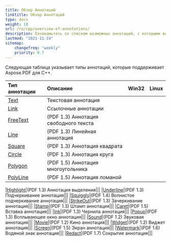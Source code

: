 ```yaml
---
title: Обзор Аннотаций
linktitle: Обзор Аннотаций
type: docs
weight: 10
url: /ru/cpp/overview-of-annotations/
description: Ознакомьтесь со списком возможных аннотаций, с которыми вы можете работать, используя Aspose.PDF для C++.
lastmod: "2021-11-24"
sitemap:
    changefreq: "weekly"
    priority: 0.7
---
```


Следующая таблица указывает типы аннотаций, которые поддерживает Aspose.PDF для C++.

|**Тип аннотации**|**Описание**|**Win32**|**Linux**|
| :- | :- | :- | :- |
|[Text](/pdf/ru/cpp/text-annotation/)|Текстовая аннотация|||
|[Link](/pdf/ru/cpp/extra-annotations/)|Ссылочные аннотации|||
|[FreeText](/pdf/ru/cpp/text-annotation/)|(PDF 1.3) Аннотация свободного текста|||
|[Line](/pdf/ru/cpp/figures-annotation/)|(PDF 1.3) Линейная аннотация|||
|[Square](/pdf/ru/cpp/figures-annotation/)|(PDF 1.3) Аннотация квадрата|||
|[Circle](/pdf/ru/cpp/figures-annotation/)|(PDF 1.3) Аннотация круга|||
|[Polygon](/pdf/ru/cpp/figures-annotation/)|(PDF 1.5) Аннотация многоугольника|||
|[PolyLine](/pdf/ru/cpp/figures-annotation/)|(PDF 1.5) Аннотация ломаной|||

|[Highlight](/pdf/ru/cpp/highlights-annotation/)|(PDF 1.3) Аннотация выделения|||
|[Underline](/pdf/ru/cpp/highlights-annotation/)|(PDF 1.3) Подчеркивание аннотация|||
|[Squiggly](/cpp/highlights-annotation/)|(PDF 1.4) Волнистое подчеркивание аннотация|||
|[StrikeOut](/pdf/ru/cpp/highlights-annotation/)|(PDF 1.3) Зачеркивание аннотация|||
|[Stamp](/pdf/ru/cpp/stamping/)|(PDF 1.3) Штамп аннотация|||
|[Caret](/pdf/ru/cpp/extra-annotations/)|(PDF 1.5) Вставка аннотация|||
|[Ink](/pdf/ru/cpp/figures-annotation/)|(PDF 1.3) Чернила аннотация|||
|[Popup](/pdf/ru/cpp/text-annotation/)|(PDF 1.3) Всплывающее окно аннотация|||
|[Sound](/pdf/ru/cpp/multimedia-annotation/)|(PDF 1.2) Звуковая аннотация|||
|[Movie](/pdf/ru/cpp/multimedia-annotation/)|(PDF 1.2) Кино аннотация|||
|[Widget](/pdf/ru/cpp/multimedia-annotation/)|(PDF 1.2) Виджет аннотация|||
|[Screen](/pdf/ru/cpp/multimedia-annotation/)|(PDF 1.5) Экран аннотация|||
|[Watermark](/pdf/ru/cpp/sticky-annotations/)|(PDF 1.6) Водяной знак аннотация|||
|[Redact](/pdf/ru/cpp/extra-annotations/)|(PDF 1.7) Сокрытие аннотация|||